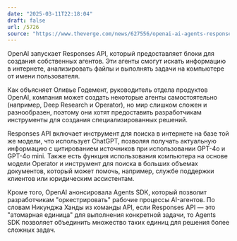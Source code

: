 ```yaml
---
date: "2025-03-11T22:18:04"
draft: false
url: /5726
source: "https://www.theverge.com/news/627556/openai-ai-agents-responses-api-agents-sdk"
---
```


OpenAI запускает Responses API, который предоставляет блоки для создания собственных агентов. Эти агенты смогут искать информацию в интернете, анализировать файлы и выполнять задачи на компьютере от имени пользователя.

Как объясняет Оливье Годемент, руководитель отдела продуктов OpenAI, компания может создать некоторые агенты самостоятельно (например, Deep Research и Operator), но мир слишком сложен и разнообразен, поэтому они хотят предоставить разработчикам инструменты для создания специализированных решений.

Responses API включает инструмент для поиска в интернете на базе той же модели, что использует ChatGPT, позволяя получать актуальную информацию с цитированием источников при использовании GPT-4o и GPT-4o mini. Также есть функция использования компьютера на основе модели Operator и инструмент для поиска в больших объемах документов, который может помочь, например, службе поддержки клиентов или юридическим ассистентам.

Кроме того, OpenAI анонсировала Agents SDK, который позволит разработчикам "оркестрировать" рабочие процессы AI-агентов. По словам Никунджа Ханды из команды API, если Responses API — это "атомарная единица" для выполнения конкретной задачи, то Agents SDK позволяет объединить множество таких единиц для решения более сложных задач.